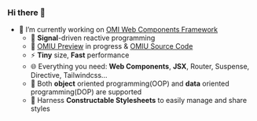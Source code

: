 ### Hi there 👋

- 🔭 I’m currently working on [OMI Web Components Framework](http://omijs.org)
  - 📶 **Signal**-driven reactive programming
  - 🎉 [OMIU Preview](https://github.com/Tencent/omi/tree/master/packages/omiu) in progress & [OMIU Source Code](https://github.com/Tencent/omi/tree/master/packages/omiu)
  - ⚡ **Tiny** size, **Fast** performance
  - 🌐 Everything you need: **Web Components**, **JSX**, Router, Suspense, Directive, Tailwindcss...
  - 💯 Both **object** oriented programming(OOP) and **data** oriented programming(DOP) are supported
  - 💒 Harness **Constructable Stylesheets** to easily manage and share styles
